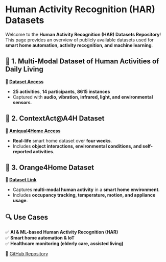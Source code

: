 # Human Activity Recognition (HAR) Datasets

Welcome to the **Human Activity Recognition (HAR) Datasets Repository**! This page provides an overview of publicly available datasets used for **smart home automation, activity recognition, and machine learning**.

## 📌 1. Multi-Modal Dataset of Human Activities of Daily Living
**🔗 [Dataset Access](https://zenodo.org/records/7937591)**  
- **25 activities**, **14 participants**, **8615 instances**
- Captured with **audio, vibration, infrared, light, and environmental sensors**.

## 📌 2. ContextAct@A4H Dataset
**🔗 [Amiqual4Home Access](http://amiqual4home.inria.fr)**  
- **Real-life** smart home dataset over **four weeks**.
- Includes **object interactions, environmental conditions, and self-reported activities**.

## 📌 3. Orange4Home Dataset
**🔗 [Dataset Link](#)**  
- Captures **multi-modal human activity** in a **smart home environment**.
- Includes **occupancy tracking, temperature, motion, and appliance usage**.

## 🔍 Use Cases
✅ **AI & ML-based Human Activity Recognition (HAR)**  
✅ **Smart home automation & IoT**  
✅ **Healthcare monitoring (elderly care, assisted living)**  

📌 [GitHub Repository](https://github.com/yourusername/human-activity-datasets)
